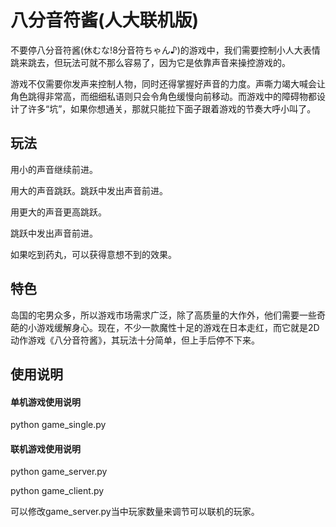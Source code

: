 # 八分音符酱(人大联机版)
不要停八分音符酱(休むな!8分音符ちゃん♪)的游戏中，我们需要控制小人大表情跳来跳去，但玩法可就不那么容易了，因为它是依靠声音来操控游戏的。

游戏不仅需要你发声来控制人物，同时还得掌握好声音的力度。声嘶力竭大喊会让角色跳得非常高，而细细私语则只会令角色缓慢向前移动。而游戏中的障碍物都设计了许多“坑”，如果你想通关，那就只能拉下面子跟着游戏的节奏大呼小叫了。

## 玩法
用小的声音继续前进。

用大的声音跳跃。跳跃中发出声音前进。

用更大的声音更高跳跃。

跳跃中发出声音前进。

如果吃到药丸，可以获得意想不到的效果。

## 特色
岛国的宅男众多，所以游戏市场需求广泛，除了高质量的大作外，他们需要一些奇葩的小游戏缓解身心。现在，不少一款魔性十足的游戏在日本走红，而它就是2D动作游戏《八分音符酱》，其玩法十分简单，但上手后停不下来。

## 使用说明
#### 单机游戏使用说明
python game_single.py

#### 联机游戏使用说明
python game_server.py

python game_client.py 

可以修改game_server.py当中玩家数量来调节可以联机的玩家。
